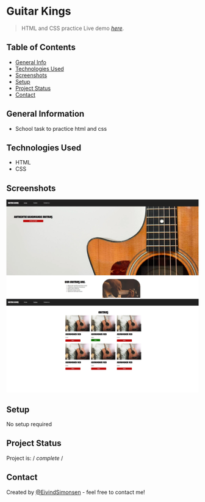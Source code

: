 # Guitar Kings

> HTML and CSS practice
> Live demo [_here_](https://silly-golick-a22c03.netlify.app). <!-- If you have the project hosted somewhere, include the link here. -->

## Table of Contents

- [General Info](#general-information)
- [Technologies Used](#technologies-used)
- [Screenshots](#screenshots)
- [Setup](#setup)
- [Project Status](#project-status)
- [Contact](#contact)
<!-- * [License](#license) -->

## General Information

- School task to practice html and css
<!-- You don't have to answer all the questions - just the ones relevant to your project. -->

## Technologies Used

- HTML
- CSS

## Screenshots

![Example screenshot](./img/snip1.JPG)
![Example screenshot](./img/snip2.JPG)

<!-- If you have screenshots you'd like to share, include them here. -->

## Setup

No setup required

## Project Status

Project is: / _complete_ /

## Contact

Created by [@EivindSimonsen](https://www.linkedin.com/in/eivind-simonsen-9469121b9/) - feel free to contact me!
